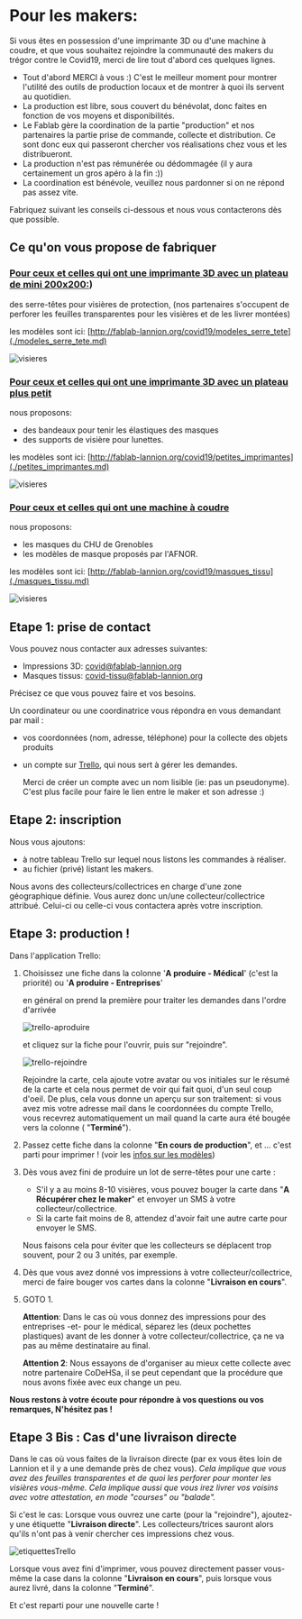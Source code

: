 Pour les makers:
================

Si vous êtes en possession d'une imprimante 3D ou d'une machine à coudre,
et que vous souhaitez rejoindre la communauté des makers du trégor contre
le Covid19, merci de lire tout d'abord ces quelques lignes.

-   Tout d'abord MERCI à vous :) C'est le meilleur moment pour montrer
    l'utilité des outils de production locaux et de montrer à quoi
    ils servent au quotidien.
-   La production est libre, sous couvert du bénévolat, donc faites
    en fonction de vos moyens et disponibilités.
-   Le Fablab gère la coordination de la partie "production" et nos partenaires
    la partie prise de commande, collecte et distribution.
    Ce sont donc eux qui passeront chercher vos réalisations chez vous et les
    distribueront.
-   La production n'est pas rémunérée ou dédommagée (il y aura certainement un
    gros apéro à la fin :))
-   La coordination est bénévole, veuillez nous pardonner si on ne répond pas
    assez vite.

Fabriquez suivant les conseils ci-dessous et nous vous contacterons dès que
possible.

Ce qu'on vous propose de fabriquer
------------------------------------

### [Pour ceux et celles qui ont une imprimante 3D avec un plateau de mini 200x200:](./modeles_serre_tete.md))

des serre-têtes pour visières de protection, (nos partenaires s'occupent de
perforer les feuilles transparentes pour les visières et de les livrer montées)

les modèles sont ici: [http://fablab-lannion.org/covid19/modeles_serre_tete](./modeles_serre_tete.md)

![visieres](../images/covid19/visieres.png)


### [Pour ceux et celles qui ont une imprimante 3D avec un plateau plus petit](./petites_imprimantes.md)

nous proposons:
-   des bandeaux pour tenir les élastiques des masques
-   des supports de visière pour lunettes.

les modèles sont ici: [http://fablab-lannion.org/covid19/petites_imprimantes](./petites_imprimantes.md)

![visieres](../images/covid19/petites_imprimantes.png)

### [Pour ceux et celles qui ont une machine à coudre](./masques_tissu.md)

nous proposons:
-   les masques du CHU de Grenobles
-   les modèles de masque proposés par l'AFNOR.

les modèles sont ici: [http://fablab-lannion.org/covid19/masques_tissu](./masques_tissu.md)

![visieres](../images/covid19/masques.png)


Etape 1: prise de contact
-----------

Vous pouvez nous contacter aux adresses suivantes:
-   Impressions 3D: [covid@fablab-lannion.org](mailto://covid@fablab-lannion.org)
-   Masques tissus: [covid-tissu@fablab-lannion.org](mailto://covid-tissu@fablab-lannion.org)

Précisez ce que vous pouvez faire et vos besoins.

Un coordinateur ou une coordinatrice vous répondra en vous demandant par mail :
-   vos coordonnées (nom, adresse, téléphone) pour la collecte des objets
    produits
-   un compte sur [Trello](https://trello.com),  qui nous sert à gérer les
    demandes.

    Merci de créer un compte avec un nom lisible (ie: pas un pseudonyme).
    C'est plus facile pour faire le lien entre le maker et son adresse :)


Etape 2: inscription
------------

Nous vous ajoutons:

-   à notre tableau Trello sur lequel nous listons les commandes à réaliser.
-   au fichier (privé) listant les makers.

Nous avons des collecteurs/collectrices en charge d'une zone géographique
définie. Vous aurez donc un/une collecteur/collectrice attribué.
Celui-ci ou celle-ci vous contactera après votre inscription.




Etape 3: production !
------

Dans l'application Trello:

1.  Choisissez une fiche dans la colonne '**A produire - Médical**' (c'est la
    priorité) ou '**A produire - Entreprises**'

    en général on prend la première pour traiter les demandes dans l'ordre
    d'arrivée

    ![trello-aproduire](../images/covid19/ColonnesAproduire.jpg)

    et cliquez sur la fiche pour l'ouvrir, puis sur "rejoindre".

    ![trello-rejoindre](../images/covid19/trello1.png)

    Rejoindre la carte, cela ajoute votre avatar ou vos initiales sur le résumé
    de la carte et cela nous permet de voir qui fait quoi, d'un seul coup
    d'oeil. De plus, cela vous donne un aperçu sur son traitement: si vous avez
    mis votre adresse mail dans le coordonnées du compte Trello,
    vous recevrez automatiquement un mail quand la carte aura été bougée vers
    la colonne ( "**Terminé**").


2.  Passez cette fiche dans la colonne "**En cours de production**", et ...
    c'est parti pour imprimer ! (voir les
    [infos sur les modèles](modeles3DCovid.md))

3.  Dès vous avez fini de produire un lot de serre-têtes pour une carte :

    -   S'il y a au moins 8-10 visières, vous pouvez bouger la carte dans
        "**A Récupérer chez le maker**" et envoyer un SMS à votre
        collecteur/collectrice.
    -   Si la carte fait moins de 8, attendez d'avoir fait une autre carte pour
        envoyer le SMS.

    Nous faisons cela pour éviter que les collecteurs se déplacent trop
    souvent, pour 2 ou 3 unités, par exemple.

4.  Dès que vous avez donné vos impressions à votre collecteur/collectrice,
    merci de faire bouger vos cartes dans la colonne "**Livraison en cours**".

5.  GOTO 1.

    **Attention**: Dans le cas où vous donnez des impressions pour des
    entreprises -et- pour le médical, séparez les (deux pochettes plastiques)
    avant de les donner à votre collecteur/collectrice, ça ne va pas au même
    destinataire au final.

    **Attention 2**: Nous essayons de d'organiser au mieux cette collecte avec
    notre partenaire CoDeHSa, il se peut cependant que la procédure que nous
    avons fixée avec eux change un peu.

**Nous restons à votre écoute pour répondre à vos questions ou vos remarques,
N'hésitez pas !**


Etape 3 Bis : Cas d'une livraison directe
------------------------------------------

Dans le cas où vous faites de la livraison directe (par ex vous êtes loin de
Lannion et il y a une demande près de chez vous). *Cela implique que vous avez
des feuilles transparentes et de quoi les perforer pour monter les visières
vous-même. Cela implique aussi que vous irez livrer vos voisins avec votre
attestation, en mode "courses" ou "balade".*

Si c'est le cas: Lorsque vous ouvrez une carte (pour la "rejoindre"), ajoutez-y
une étiquette "**Livraison directe**". Les collecteurs/trices sauront alors
qu'ils n'ont pas à venir chercher ces impressions chez vous.

![etiquettesTrello](../images/covid19/EtiquettesTrello.jpg)

Lorsque vous avez fini d'imprimer, vous pouvez directement passer vous-même la
case dans la colonne "**Livraison en cours**", puis lorsque vous aurez livré,
dans la colonne "**Terminé**".

Et c'est reparti pour une nouvelle carte !
